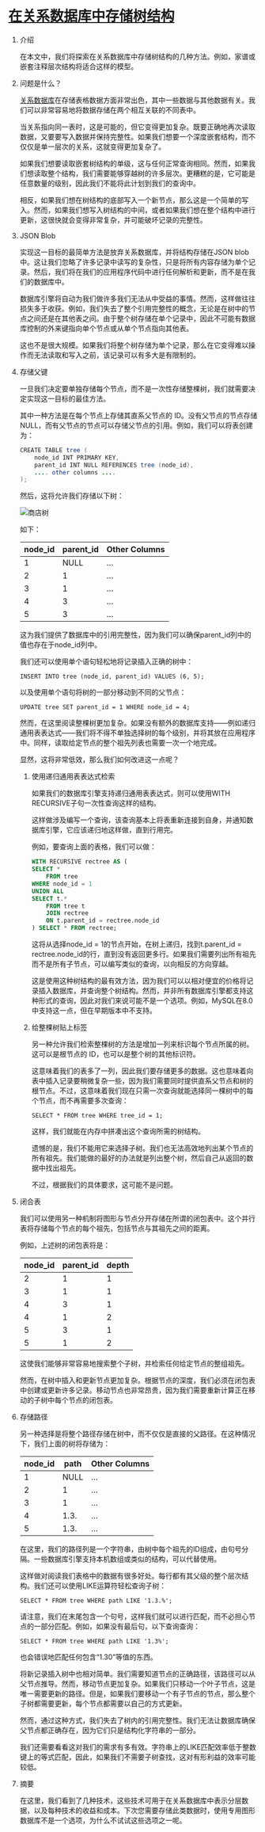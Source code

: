 # [在关系数据库中存储树结构](https://www.baeldung.com/sql/storing-tree-in-rdb)

1. 介绍

    在本文中，我们将探索在关系数据库中存储树结构的几种方法。例如，家谱或嵌套注释层次结构将适合这样的模型。

2. 问题是什么？

    [关系数据库](https://www.baeldung.com/cs/relational-database)在存储表格数据方面非常出色，其中一些数据与其他数据有关。我们可以非常容易地将数据存储在两个相互关联的不同表中。

    当关系指向同一表时，这是可能的，但它变得更加复杂。既要正确地再次读取数据，又要要写入数据并保持完整性。如果我们想要一个深度嵌套结构，而不仅仅是单一层次的关系，这就变得更加复杂了。

    如果我们想要读取嵌套树结构的单级，这与任何正常查询相同。然而，如果我们想读取整个结构，我们需要能够穿越树的许多层次。更糟糕的是，它可能是任意数量的级别，因此我们不能将此计划到我们的查询中。

    相反，如果我们想在树结构的底部写入一个新节点，那么这是一个简单的写入。然而，如果我们想写入树结构的中间，或者如果我们想在整个结构中进行更新，这很快就会变得非常复杂，并可能破坏记录的完整性。

3. JSON Blob

    实现这一目标的最简单方法是放弃关系数据库，并将结构存储在JSON blob中。这让我们忽略了许多记录中读写的复杂性，只是将所有内容存储为单个记录。然后，我们将在我们的应用程序代码中进行任何解析和更新，而不是在我们的数据库中。

    数据库引擎将自动为我们做许多我们无法从中受益的事情。然而，这样做往往损失多于收获。例如，我们失去了整个引用完整性的概念，无论是在树中的节点之间还是在其他表之间。由于整个树存储在单个记录中，因此不可能有数据库控制的外来键指向单个节点或从单个节点指向其他表。

    这也不是很大规模。如果我们将整个树存储为单个记录，那么在它变得难以操作而无法读取和写入之前，该记录可以有多大是有限制的。

4. 存储父键

    一旦我们决定要单独存储每个节点，而不是一次性存储整棵树，我们就需要决定实现这一目标的最佳方法。

    其中一种方法是在每个节点上存储其直系父节点的 ID。没有父节点的节点存储 NULL，而有父节点的节点可以存储父节点的引用。例如，我们可以将表创建为：

    ```java
    CREATE TABLE tree (
        node_id INT PRIMARY KEY,
        parent_id INT NULL REFERENCES tree (node_id),
        .... other columns ....
    );
    ```

    然后，这将允许我们存储以下树：

    ![商店树](/pic/store-tree.webp)

    如下：

    | node_id | parent_id | Other Columns |
    |---------|-----------|---------------|
    | 1       | NULL      | …             |
    | 2       | 1         | …             |
    | 3       | 1         | …             |
    | 4       | 3         | …             |
    | 5       | 3         | …             |

    这为我们提供了数据库中的引用完整性，因为我们可以确保parent_id列中的值也存在于node_id列中。

    我们还可以使用单个语句轻松地将记录插入正确的树中：

    `INSERT INTO tree (node_id, parent_id) VALUES (6, 5);`

    以及使用单个语句将树的一部分移动到不同的父节点：

    `UPDATE tree SET parent_id = 1 WHERE node_id = 4;`

    然而，在这里阅读整棵树更加复杂。如果没有额外的数据库支持——例如递归通用表表达式——我们将不得不单独选择树的每个级别，并将其放在应用程序中。同样，读取给定节点的整个祖先列表也需要一次一个地完成。

    显然，这将非常低效，那么我们如何改进这一点呢？

    1. 使用递归通用表表达式检索

        如果我们的数据库引擎支持递归通用表表达式，则可以使用WITH RECURSIVE子句一次性查询这样的结构。

        这样做涉及编写一个查询，该查询基本上将表重新连接到自身，并通知数据库引擎，它应该递归地这样做，直到行用完。

        例如，要查询上面的表格，我们可以做：

        ```sql
        WITH RECURSIVE rectree AS (
        SELECT *
            FROM tree
        WHERE node_id = 1
        UNION ALL
        SELECT t.*
            FROM tree t
            JOIN rectree
            ON t.parent_id = rectree.node_id
        ) SELECT * FROM rectree;
        ```

        这将从选择node_id = 1的节点开始，在树上递归，找到t.parent_id = rectree.node_id的行，直到没有返回更多行。如果我们需要列出所有祖先而不是所有子节点，可以编写类似的查询，以向相反的方向穿越。

        这是使用这种树结构的最有效方法，因为我们可以以相对便宜的价格将记录插入数据库，并查询整个树结构。然而，并非所有数据库引擎都支持这种形式的查询，因此对我们来说可能不是一个选项。例如，MySQL在8.0中支持这一点，但在早期版本中不支持。

    2. 给整棵树贴上标签

        另一种允许我们检索整棵树的方法是增加一列来标识每个节点所属的树。这可以是根节点的 ID，也可以是整个树的其他标识符。

        这意味着我们的表多了一列，因此我们要存储更多的数据。这也意味着向表中插入记录要稍微复杂一些，因为我们需要同时提供直系父节点和树的根节点。不过，这意味着我们现在只需一次查询就能选择同一棵树中的每个节点，而不再需要多次查询：

        `SELECT * FROM tree WHERE tree_id = 1;`

        这样，我们就能在内存中拼凑出这个查询所需的树结构。

        遗憾的是，我们不能用它来选择子树。我们也无法高效地列出某个节点的所有祖先。我们能做的最好的办法就是列出整个树，然后自己从返回的数据中找出祖先。

        不过，根据我们的具体要求，这可能不是问题。

5. 闭合表

    我们可以使用另一种机制将图形与节点分开存储在所谓的闭包表中。这个并行表将存储每个节点的每个祖先，包括节点与其祖先之间的距离。

    例如，上述树的闭包表将是：

    | node_id | parent_id | depth |
    |---------|-----------|-------|
    | 2       | 1         | 1     |
    | 3       | 1         | 1     |
    | 4       | 3         | 1     |
    | 4       | 1         | 2     |
    | 5       | 3         | 1     |
    | 5       | 1         | 2     |

    这使我们能够非常容易地搜索整个子树，并检索任何给定节点的整组祖先。

    然而，在树中插入和更新节点更加复杂。根据节点的深度，我们必须在闭包表中创建或更新许多记录。移动节点也非常昂贵，因为我们需要重新计算正在移动的子树中每个节点的闭包表。

6. 存储路径

    另一种选择是将整个路径存储在树中，而不仅仅是直接的父路径。在这种情况下，我们上面的树将存储为：

    | node_id | path | Other Columns |
    |---------|------|---------------|
    | 1       | NULL | …             |
    | 2       | 1    | …             |
    | 3       | 1    | …             |
    | 4       | 1.3. | …             |
    | 5       | 1.3. | …             |

    在这里，我们的路径列是一个字符串，由树中每个祖先的ID组成，由句号分隔。一些数据库引擎支持本机数组或类似的结构，可以代替使用。

    这样做对阅读我们表格中的数据有很多好处。每行都有其父级的整个层次结构。我们还可以使用LIKE运算符轻松查询子树：

    `SELECT * FROM tree WHERE path LIKE '1.3.%';`

    请注意，我们在末尾包含一个句号，这样我们就可以进行匹配，而不必担心节点的一部分匹配。例如，如果没有最后句，以下查询查询：

    `SELECT * FROM tree WHERE path LIKE '1.3%';`

    也会错误地匹配任何包含“1.30”等值的东西。

    将新记录插入树中也相对简单。我们需要知道节点的正确路径，该路径可以从父节点推导。然而，移动节点更加复杂。如果我们只移动一个叶子节点，这是唯一需要更新的路径。但是，如果我们要移动一个有子节点的节点，那么整个子树都需要更新，每个节点都需要以自己的方式更新。

    然而，通过这种方式，我们失去了树内的引用完整性。我们无法让数据库确保父节点都正确存在，因为它们只是结构化字符串的一部分。

    我们还需要看看这对我们的需求有多有效。字符串上的LIKE匹配效率低于整数键上的等式匹配，因此，如果我们不需要子树查找，这对有形利益的效率可能较低。

7. 摘要

    在这里，我们看到了几种技术，这些技术可用于在关系数据库中表示分层数据，以及每种技术的收益和成本。下次您需要存储此类数据时，使用专用图形数据库不是一个选项，为什么不试试这些选项之一呢。
